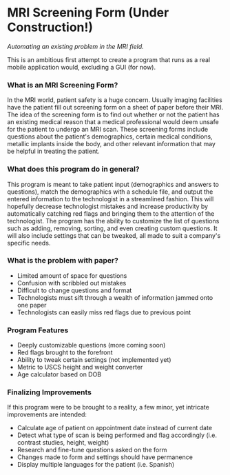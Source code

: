 # MRI Screening Form (Under Construction!)
*Automating an existing problem in the MRI field.*


This is an ambitious first attempt to create a program that runs as a real mobile application would, excluding a GUI (for now).

### What is an MRI Screening Form?

In the MRI world, patient safety is a huge concern. Usually imaging facilities have the patient fill out screening form on a sheet of paper before their MRI.
The idea of the screening form is to find out whether or not the patient has an existing medical reason that a medical professional would deem unsafe for the
patient to undergo an MRI scan. These screening forms include questions about the patient's demographics, certain medical conditions, metallic implants
inside the body, and other relevant information that may be helpful in treating the patient.

### What does this program do in general?

This program is meant to take patient input (demographics and answers to questions), match the demographics with a schedule file, and output the entered information
to the technologist in a streamlined fashion. This will hopefully decrease technologist mistakes and increase productivity by automatically catching red flags and
bringing them to the attention of the technologist. The program has the ability to customize the list of questions such as adding, removing, sorting, and even creating 
custom questions. It will also include settings that can be tweaked, all made to suit a company's specific needs.

### What is the problem with paper?

- Limited amount of space for questions
- Confusion with scribbled out mistakes
- Difficult to change questions and format
- Technologists must sift through a wealth of information jammed onto one paper
- Technologists can easily miss red flags due to previous point

### Program Features

- Deeply customizable questions (more coming soon)
- Red flags brought to the forefront
- Ability to tweak certain settings (not implemented yet)
- Metric to USCS height and weight converter
- Age calculator based on DOB


### Finalizing Improvements

If this program were to be brought to a reality, a few minor, yet intricate improvements are intended:

- Calculate age of patient on appointment date instead of current date
- Detect what type of scan is being performed and flag accordingly (i.e. contrast studies, height, weight)
- Research and fine-tune questions asked on the form
- Changes made to form and settings should have permanence
- Display multiple languages for the patient (i.e. Spanish)